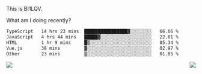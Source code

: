 This is BI1LQV.

What am I doing recently?

<!--START_SECTION:waka-->

```txt
TypeScript   14 hrs 23 mins  ████████████████▓░░░░░░░░   66.66 %
JavaScript   4 hrs 44 mins   █████▓░░░░░░░░░░░░░░░░░░░   22.01 %
HTML         1 hr 9 mins     █▒░░░░░░░░░░░░░░░░░░░░░░░   05.34 %
Vue.js       38 mins         ▓░░░░░░░░░░░░░░░░░░░░░░░░   02.97 %
Other        23 mins         ▒░░░░░░░░░░░░░░░░░░░░░░░░   01.85 %
```

<!--END_SECTION:waka-->
<img align="right" src="https://github-readme-stats.vercel.app/api?username=bi1lqv&show_icons=true&count_private=true">

<img src="https://metrics.lecoq.io/bi1lqv?template=classic&base.activity=0&base.community=0&base.repositories=0&base.metadata=0&isocalendar=1&base=header%2C%20activity%2C%20community%2C%20repositories%2C%20metadata&base.indepth=false&base.hireable=false&isocalendar=false&isocalendar.duration=full-year&config.timezone=Asia%2FShanghai">
